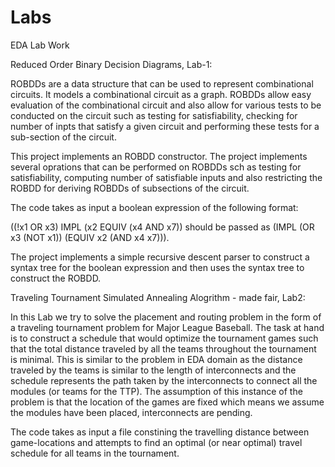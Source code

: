 # Labs

EDA Lab Work

Reduced Order Binary Decision Diagrams, Lab-1:

ROBDDs are a data structure that can be used to represent combinational circuits. It models a combinational circuit as a graph. 
ROBDDs allow easy evaluation of the combinational circuit and also allow for various tests to be conducted on the circuit such
as testing for satisfiability, checking for number of inpts that satisfy a given circuit and performing these tests for a 
sub-section of the circuit. 

This project implements an ROBDD constructor. The project implements several oprations that can be performed on ROBDDs sch as 
testing for satisfiability, computing number of satisfiable inputs and also restricting the ROBDD for deriving ROBDDs of 
subsections of the circuit.

The code takes as input a boolean expression of the following format:

((!x1 OR x3) IMPL (x2 EQUIV  (x4 AND x7)) should be passed as (IMPL (OR x3 (NOT x1)) (EQUIV x2 (AND x4 x7))).

The project implements a simple recursive descent parser to construct a syntax tree for the boolean expression and then uses 
the syntax tree to construct the ROBDD.

Traveling Tournament Simulated Annealing Alogrithm - made fair, Lab2:

In this Lab we try to solve the placement and routing problem in
the form of a traveling tournament problem for Major League Baseball. The task at hand is to construct a schedule that would
optimize the tournament games such that the total distance traveled by all the teams throughout the tournament is minimal. 
This is similar to the problem in EDA domain as the distance traveled by the teams is similar to the length of interconnects 
and the schedule represents the path taken by the interconnects to connect all the modules (or teams for the TTP). 
The assumption of this instance of the problem is that the location of the games are fixed which means we assume the modules 
have been placed, interconnects are pending.

The code takes as input a file constining the travelling distance between game-locations and attempts to find an optimal 
(or near optimal) travel schedule for all teams in the tournament.

